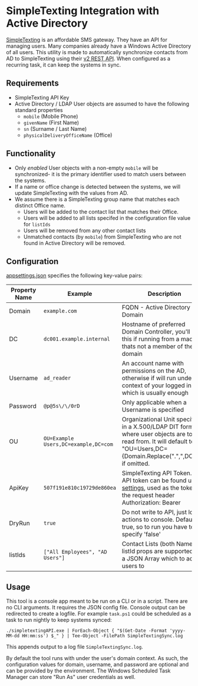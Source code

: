 # SimpleTexting Integration with Active Directory
[SimpleTexting](simpletexting.com) is an affordable SMS gateway.  They have an API for managing users.  Many companies already have a Windows Active Directory of all users.  This utility is made to automatically synchronize contacts from AD to SimpleTexting using their [v2 REST API](https://simpletexting.com/api/docs/v2/). When configured as a recurring task, it can keep the systems in sync.

## Requirements
* SimpleTexting API Key
* Active Directory / LDAP User objects are assumed to have the following standard properties
    * `mobile` (Mobile Phone)
    * `givenName` (First Name)
    * `sn` (Surname / Last Name)
    * `physicalDeliveryOfficeName` (Office)

## Functionality
 * Only *enabled* User objects with a non-empty `mobile` will be synchronized- it is the primary identifier used to match users between the systems.
 * If a name or office change is detected between the systems, we will update SimpleTexting with the values from AD.
 * We assume there is a SimpleTexting group name that matches each distinct Office name.
   * Users will be added to the contact list that matches their Office.
   * Users will be added to all lists specifed in the configuration file value for `listIds`
   * Users will be removed from any other contact lists
   * Unmatched contacts (by `mobile`) from SimpleTexting who are not found in Active Directory will be removed.

## Configuration
[appsettings.json](https://github.com/ian-cameron/simpletexting-integration/blob/2d53ccd1e215877e52f94a74417580cfb4e5513c/appsettings.json) specifies the following key-value pairs:

| Property Name | Example  | Description | Required? |
| ------------- |--------| ------------- | --------- |
| Domain  | `example.com `|FQDN - Active Directory Domain | :heavy_check_mark:          |
| DC  | `dc001.example.internal` | Hostname of preferred Domain Controller, you'll need this if running from a machine thats not a member of the domain  | :x:  |
| Username  |`ad_reader`| An account name with permissions on the AD, otherwise if will run under the context of your logged in user which is usually enough  |:x:  |
| Password  |`@p@5s\/\/0rD`| Only applicable when a Username is specified  | :x: |
| OU  | `OU=Example Users,DC=example,DC=com`|Organizational Unit specified in a X.500/LDAP DIT format of where user objects are to be read from.  It will default to "OU=Users,DC={Domain.Replace(".",",DC=")}" if omitted. | :x: |
| ApiKey  |`507f191e810c19729de860ea`| SimpleTexting API Token. Your API token can be found under [settings](https://app2.simpletexting.com/integrations/webhooks), used as the token in the request header Authorization: Bearer <token>  | :heavy_check_mark:  |
| DryRun  |`true`| Do not write to API, just log actions to console. Default is true, so to run you have to specify 'false'  | :x:  |
| listIds  |`["All Employees", "AD Users"]`| Contact Lists (both Name or listId props are supported), as a JSON Array which to add all users to  | :heavy_check_mark: |

## Usage
This tool is a console app meant to be run on a CLI or in a script.  There are no CLI arguments.  It requires the JSON config file.  Console output can be redirected to create a logfile.  For example `task.ps1` could be scheduled as a task to run nightly to keep systems synced:

```
./simpletextingAPI.exe | ForEach-Object { "$(Get-Date -Format 'yyyy-MM-dd HH:mm:ss') $_" } | Tee-Object -FilePath SimpleTextingSync.log
```

This appends output to a log file `SimpleTextingSync.log`.  

By default the tool runs with under the user's domain context.  As such, the configuration values for domain, username, and password are optional and can be provided by the environment.  The Windows Scheduled Task Manager can store "Run As" user credentials as well.
